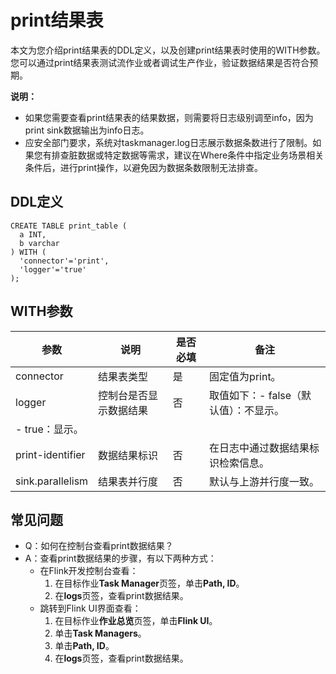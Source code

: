 # print结果表

本文为您介绍print结果表的DDL定义，以及创建print结果表时使用的WITH参数。您可以通过print结果表测试流作业或者调试生产作业，验证数据结果是否符合预期。

**说明：**

-   如果您需要查看print结果表的结果数据，则需要将日志级别调至info，因为print sink数据输出为info日志。
-   应安全部门要求，系统对taskmanager.log日志展示数据条数进行了限制。如果您有排查脏数据或特定数据等需求，建议在Where条件中指定业务场景相关条件后，进行print操作，以避免因为数据条数限制无法排查。

## DDL定义

```
CREATE TABLE print_table (
  a INT,
  b varchar
) WITH (
  'connector'='print',
  'logger'='true'
);
```

## WITH参数

|参数|说明|是否必填|备注|
|--|--|----|--|
|connector|结果表类型|是|固定值为print。|
|logger|控制台是否显示数据结果|否|取值如下：-   false（默认值）：不显示。
-   true：显示。 |
|print-identifier|数据结果标识|否|在日志中通过数据结果标识检索信息。|
|sink.parallelism|结果表并行度|否|默认与上游并行度一致。|

## 常见问题

-   Q：如何在控制台查看print数据结果？
-   A：查看print数据结果的步骤，有以下两种方式：
    -   在Flink开发控制台查看：
        1.  在目标作业**Task Manager**页签，单击**Path, ID**。
        2.  在**logs**页签，查看print数据结果。
    -   跳转到Flink UI界面查看：
        1.  在目标作业**作业总览**页签，单击**Flink UI**。
        2.  单击**Task Managers**。
        3.  单击**Path, ID**。
        4.  在**logs**页签，查看print数据结果。

